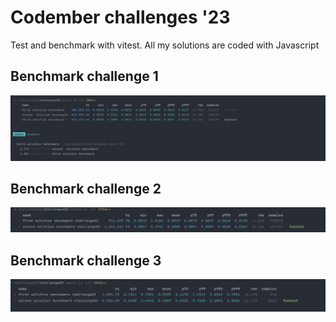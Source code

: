 # Codember challenges '23
Test and benchmark with vitest. All my solutions are coded with Javascript

## Benchmark challenge 1

![benchmark.png](challenge01%2Fbenchmark.png)

## Benchmark challenge 2

![benchmark.png](challenge02%2Fbenchmark.png)

## Benchmark challenge 3

![benchmark.png](challenge03%2Fbenchmark.png)

